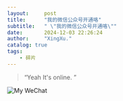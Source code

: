 ```yaml
---
layout:     post
title:      "我的微信公众号开通咯"
subtitle:   " \"我的微信公众号开通咯\""
date:       2024-12-03 22:26:24
author:     "XingXu."
catalog: true
tags:
    - 碎片
---
```


> “Yeah It's online. ”

![My WeChat](img/in-post/241203/WeChat.png)
